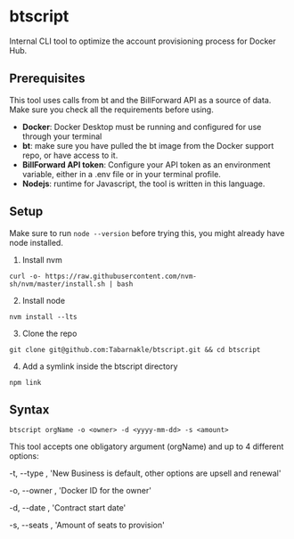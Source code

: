 # btscript

Internal CLI tool to optimize the account provisioning process for Docker Hub.

## Prerequisites

This tool uses calls from bt and the BillForward API as a source of data. Make sure you check all the requirements before using.

- **Docker**: Docker Desktop must be running and configured for use through your terminal
- **bt**: make sure you have pulled the bt image from the Docker support repo, or have access to it.
- **BillForward API token**: Configure your API token as an environment variable, either in a .env file or in your terminal profile.
- **Nodejs**: runtime for Javascript, the tool is written in this language.

## Setup

Make sure to run `node --version` before trying this, you  might already have node installed.

1. Install nvm
```
curl -o- https://raw.githubusercontent.com/nvm-sh/nvm/master/install.sh | bash
```
2. Install node
```
nvm install --lts
```
3. Clone the repo
```
git clone git@github.com:Tabarnakle/btscript.git && cd btscript
```
4. Add a symlink inside the btscript directory
```
npm link
```
## Syntax
```
btscript orgName -o <owner> -d <yyyy-mm-dd> -s <amount>
```
This tool accepts one obligatory argument (orgName) and up to 4 different options:

-t, --type <ticketType>, 'New Business is default, other options are upsell and renewal'

-o, --owner <owner>, 'Docker ID for the owner'

-d, --date <yyyy-mm-dd>, 'Contract start date'

-s, --seats <amount>, 'Amount of seats to provision'

